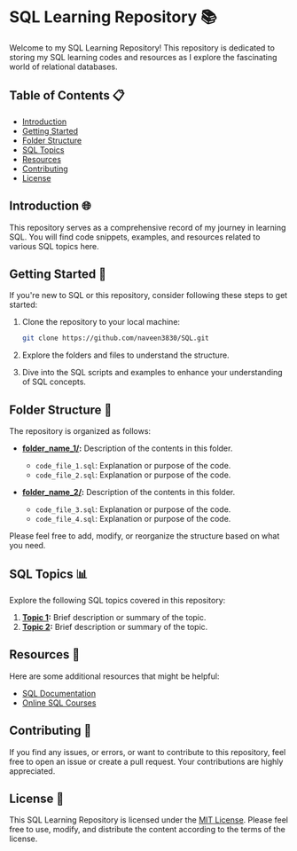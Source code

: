 # SQL Learning Repository 📚

Welcome to my SQL Learning Repository! This repository is dedicated to storing my SQL learning codes and resources as I explore the fascinating world of relational databases.

## Table of Contents 📋

- [Introduction](#introduction-)
- [Getting Started](#getting-started)
- [Folder Structure](#folder-structure)
- [SQL Topics](#sql-topics)
- [Resources](#resources)
- [Contributing](#contributing)
- [License](#license)

## Introduction 🌐

This repository serves as a comprehensive record of my journey in learning SQL. You will find code snippets, examples, and resources related to various SQL topics here.

## Getting Started 🚀

If you're new to SQL or this repository, consider following these steps to get started:

1. Clone the repository to your local machine:

    ```bash
    git clone https://github.com/naveen3830/SQL.git
    ```

2. Explore the folders and files to understand the structure.

3. Dive into the SQL scripts and examples to enhance your understanding of SQL concepts.

## Folder Structure 📂

The repository is organized as follows:

- **[folder_name_1/](folder_name_1/):** Description of the contents in this folder.
  - `code_file_1.sql`: Explanation or purpose of the code.
  - `code_file_2.sql`: Explanation or purpose of the code.

- **[folder_name_2/](folder_name_2/):** Description of the contents in this folder.
  - `code_file_3.sql`: Explanation or purpose of the code.
  - `code_file_4.sql`: Explanation or purpose of the code.

Please feel free to add, modify, or reorganize the structure based on what you need.

## SQL Topics 📊

Explore the following SQL topics covered in this repository:

1. **[Topic 1](folder_name_1/):** Brief description or summary of the topic.
2. **[Topic 2](folder_name_2/):** Brief description or summary of the topic.

## Resources 📖

Here are some additional resources that might be helpful:

- [SQL Documentation](https://dev.mysql.com/doc/)
- [Online SQL Courses](https://www.udemy.com/course/the-ultimate-mysql-bootcamp-go-from-sql-beginner-to-expert/)

## Contributing 🤝

If you find any issues, or errors, or want to contribute to this repository, feel free to open an issue or create a pull request. Your contributions are highly appreciated.

## License 📄

This SQL Learning Repository is licensed under the [MIT License](LICENSE). Please feel free to use, modify, and distribute the content according to the terms of the license.
